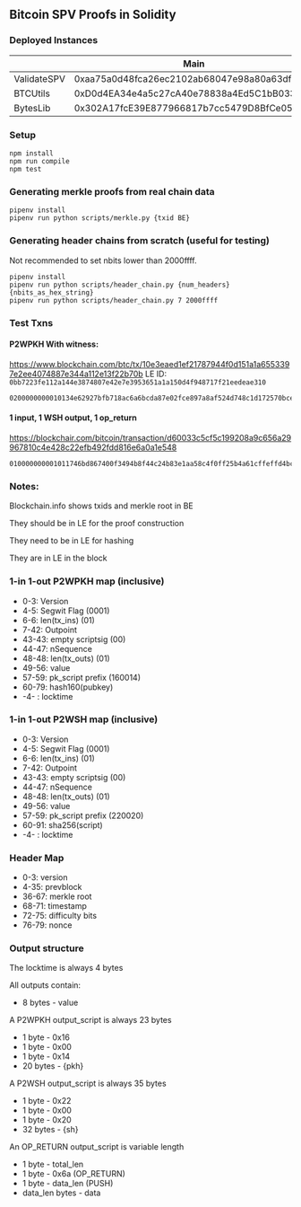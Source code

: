 ## Bitcoin SPV Proofs in Solidity

### Deployed Instances
  
|            | Main                                         | Ropsten
|------------|----------------------------------------------|-------------------------------------------
|ValidateSPV |	0xaa75a0d48fca26ec2102ab68047e98a80a63df1d	|	0x37e3b3bff46507345dd3559027a91a76cfc430c8
|BTCUtils    |	0xD0d4EA34e4a5c27cA40e78838a4Ed5C1bB033BbC	|	0x1d1bbe766b3ccebba48e1323f1bbbeb7fa710b2f
|BytesLib    |	0x302A17fcE39E877966817b7cc5479D8BfCe05295	|	0xcc69fec9ba70d6b4e386bfdb70b94349aff15f53


### Setup
```
npm install
npm run compile
npm test
```

### Generating merkle proofs from real chain data

```
pipenv install
pipenv run python scripts/merkle.py {txid BE}
```

### Generating header chains from scratch (useful for testing)

Not recommended to set nbits lower than 2000ffff.

```
pipenv install
pipenv run python scripts/header_chain.py {num_headers} {nbits_as_hex_string}
pipenv run python scripts/header_chain.py 7 2000ffff
```

### Test Txns

#### P2WPKH With witness:
https://www.blockchain.com/btc/tx/10e3eaed1ef21787944f0d151a1a6553397e2ee4074887e344a112e13f22b70b
LE ID: `0bb7223fe112a144e3874807e42e7e3953651a1a150d4f948717f21eedeae310`
```
0200000000010134e62927bfb718ac6a6bcda87e02fce897a8af524d748c1d172570bce3a7b11a00000000008004000001145c92000000000016001486a92a3c9bd01ed7d9844c842295ccd29bbef467034730440220115db53ebdb1ad3a47399a55a246101fb234e2487a09d509df7d56da91aa8a83022021f90d37e65c457890dbddbe6f1cb60af90541ff539782aa69f846fd0c4b0d1f01004d632102302a34a02288ae9cb62d5f099b78b463124f108b4140e9c2c9657e223419d45267028004b2752102ecc5b51c462ee2ecf47e1ef67e73e884f5f539c779fdc779c7a90615a659a30e68ac00000000
```

#### 1 input, 1 WSH output, 1 op_return
https://blockchair.com/bitcoin/transaction/d60033c5cf5c199208a9c656a29967810c4e428c22efb492fdd816e6a0a1e548
```
010000000001011746bd867400f3494b8f44c24b83e1aa58c4f0ff25b4a61cffeffd4bc0f9ba300000000000ffffffff024897070000000000220020a4333e5612ab1a1043b25755c89b16d55184a42f81799e623e6bc39db8539c180000000000000000166a14edb1b5c2f39af0fec151732585b1049b07895211024730440220276e0ec78028582054d86614c65bc4bf85ff5710b9d3a248ca28dd311eb2fa6802202ec950dd2a8c9435ff2d400cc45d7a4854ae085f49e05cc3f503834546d410de012103732783eef3af7e04d3af444430a629b16a9261e4025f52bf4d6d026299c37c7400000000
```

### Notes:
Blockchain.info shows txids and merkle root in BE

They should be in LE for the proof construction

They need to be in LE for hashing

They are in LE in the block

### 1-in 1-out P2WPKH map (inclusive)
* 0-3: Version
* 4-5: Segwit Flag (0001)
* 6-6: len(tx_ins) (01)
* 7-42: Outpoint
* 43-43: empty scriptsig (00)
* 44-47: nSequence
* 48-48: len(tx_outs) (01)
* 49-56: value
* 57-59: pk_script prefix (160014)
* 60-79: hash160(pubkey)
* -4- : locktime

### 1-in 1-out P2WSH map (inclusive)
* 0-3: Version
* 4-5: Segwit Flag (0001)
* 6-6: len(tx_ins) (01)
* 7-42: Outpoint
* 43-43: empty scriptsig (00)
* 44-47: nSequence
* 48-48: len(tx_outs) (01)
* 49-56: value
* 57-59: pk_script prefix (220020)
* 60-91: sha256(script)
* -4- : locktime

### Header Map
* 0-3: version
* 4-35: prevblock
* 36-67: merkle root
* 68-71: timestamp
* 72-75: difficulty bits
* 76-79: nonce

### Output structure

The locktime is always 4 bytes

All outputs contain:
* 8 bytes - value

A P2WPKH output_script is always 23 bytes
* 1 byte - 0x16
* 1 byte - 0x00
* 1 byte - 0x14
* 20 bytes - {pkh}

A P2WSH output_script is always 35 bytes
* 1 byte - 0x22
* 1 byte - 0x00
* 1 byte - 0x20
* 32 bytes - {sh}

An OP_RETURN output_script is variable length
* 1 byte - total_len
* 1 byte - 0x6a         (OP_RETURN)
* 1 byte - data_len     (PUSH)
* data_len bytes - data
